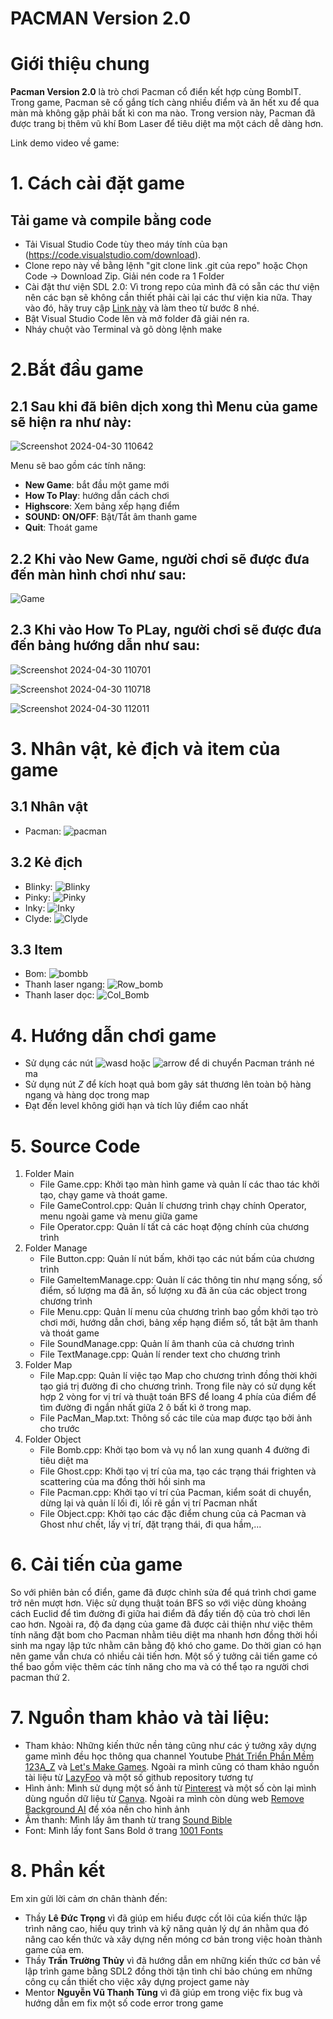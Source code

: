 # PACMAN Version 2.0

# Giới thiệu chung
**Pacman Version 2.0** là trò chơi Pacman cổ điển  kết hợp cùng BombIT. Trong game, Pacman sẽ cố gắng tích càng nhiều điểm và ăn hết xu để qua màn mà không gặp phải bất kì con ma nào. Trong version này, Pacman đã được trang bị thêm vũ khí Bom Laser để tiêu diệt ma một cách dễ dàng hơn.

Link demo video về game:

# 1. Cách cài đặt game
## Tải game và compile bằng code
* Tải Visual Studio Code tùy theo máy tính của bạn (https://code.visualstudio.com/download).
* Clone repo này về bằng lệnh "git clone link .git của repo" hoặc Chọn Code -> Download Zip. Giải nén code ra 1 Folder
* Cài đặt thư viện SDL 2.0: Vì trong repo của mình đã có sẵn các thư viện nên các bạn sẽ không cần thiết phải cài lại các thư viện kia nữa. Thay vào đó, hãy truy cập [Link này](https://lazyfoo.net/tutorials/SDL/01_hello_SDL/windows/msvc2019/index.php) và làm theo từ bước 8 nhé.
* Bật Visual Studio Code lên và mở folder đã giải nén ra.
* Nháy chuột vào Terminal và gõ dòng lệnh make

# 2.Bắt đầu game

## 2.1 Sau khi đã biên dịch xong thì Menu của game sẽ hiện ra như này:

![Screenshot 2024-04-30 110642](https://github.com/vovanhai2005/Pacman_V2/assets/142618703/45fb5883-7f84-42b4-8f31-69b8392b8d41)


Menu sẽ bao gồm các tính năng:
* **New Game**: bắt đầu một game mới
* **How To Play**: hướng dẫn cách chơi
* **Highscore**: Xem bảng xếp hạng điểm
* **SOUND: ON/OFF**: Bật/Tắt âm thanh game
* **Quit**: Thoát game

## 2.2 Khi vào New Game, người chơi sẽ được đưa đến màn hình chơi như sau:

![Game](https://github.com/vovanhai2005/Pacman_V2/assets/142618703/0ec8243a-bc23-4b5e-b4b7-16a4e3314310)

## 2.3 Khi vào How To PLay, người chơi sẽ được đưa đến bảng hướng dẫn như sau:
![Screenshot 2024-04-30 110701](https://github.com/vovanhai2005/Pacman_V2/assets/142618703/7a4d0bc9-79bc-41f3-b832-a2961be4ac98)


![Screenshot 2024-04-30 110718](https://github.com/vovanhai2005/Pacman_V2/assets/142618703/73ffd345-4bbc-44c2-801f-691e213a65ae)


![Screenshot 2024-04-30 112011](https://github.com/vovanhai2005/Pacman_V2/assets/142618703/6e63aa10-bfc9-4c44-9725-e39008dd1e46)




# 3. Nhân vật, kẻ địch và item của game
## 3.1 Nhân vật
* Pacman:  ![pacman](https://github.com/vovanhai2005/Pacman_V2/assets/142618703/86aaef03-9184-4710-9c28-32713de7658b)
## 3.2 Kẻ địch
* Blinky: ![Blinky](https://github.com/vovanhai2005/Pacman_V2/assets/142618703/331a8e52-7eea-4c54-97f3-7b5264d28772)
* Pinky: ![Pinky](https://github.com/vovanhai2005/Pacman_V2/assets/142618703/10cca7bb-9ad7-4fd2-bd42-a71eb78014f8)
* Inky: ![Inky](https://github.com/vovanhai2005/Pacman_V2/assets/142618703/7b2001b8-10d9-4042-8100-ea6cc3bda794)
* Clyde: ![Clyde](https://github.com/vovanhai2005/Pacman_V2/assets/142618703/d727dde0-4e98-4d9e-8563-b43732e9fabd)
## 3.3 Item
* Bom: ![bombb](https://github.com/vovanhai2005/Pacman_V2/assets/142618703/53de97ec-8e1e-4257-9c31-42517f1eb483)
* Thanh laser ngang: ![Row_bomb](https://github.com/vovanhai2005/Pacman_V2/assets/142618703/b10e7125-80ea-44f0-a11e-f79fa9b2adea)
* Thanh laser dọc: ![Col_Bomb](https://github.com/vovanhai2005/Pacman_V2/assets/142618703/33317ccb-e902-4884-910e-f55776f58e63)
# 4. Hướng dẫn chơi game
* Sử dụng các nút ![wasd](https://github.com/vovanhai2005/Pacman_V2/assets/142618703/c7674494-d742-4006-ae75-174dc78cb070) hoặc ![arrow](https://github.com/vovanhai2005/Pacman_V2/assets/142618703/c4048201-75fb-463e-ae95-d1e86568b24e) để di chuyển Pacman tránh né ma
* Sử dụng nút _*Z*_ để kích hoạt quả bom gây sát thương lên toàn bộ hàng ngang và hàng dọc trong map
* Đạt đến level không giới hạn và tích lũy điểm cao nhất
# 5. Source Code
1. Folder Main
   * File Game.cpp: Khởi tạo màn hình game và quản lí các thao tác khởi tạo, chạy game và thoát game.
   * File GameControl.cpp: Quản lí chương trình chạy chính Operator, menu ngoài game và menu giữa game
   * File Operator.cpp: Quản lí tất cả các hoạt động chính của chương trình
2. Folder Manage
   * File Button.cpp: Quản lí nút bấm, khởi tạo các nút bấm của chương trình
   * File GameItemManage.cpp: Quản lí các thông tin như mạng sống, số điểm, số lượng ma đã ăn, số lượng xu đã ăn của các object trong chương trình
   * File Menu.cpp: Quản lí menu của chương trình bao gồm khởi tạo trò chơi mới, hướng dẫn chơi, bảng xếp hạng điểm số, tắt bật âm thanh và thoát game
   * File SoundManage.cpp: Quản lí âm thanh của cả chương trình
   * File TextManage.cpp: Quản lí render text cho chương trình
3. Folder Map
   * File Map.cpp: Quản lí việc tạo Map cho chương trình đồng thời khởi tạo giá trị đường đi cho chương trình. Trong file này có sử dụng kết hợp 2 vòng for vị trí và thuật toán BFS để loang 4 phía của điểm để tìm đường đi ngắn nhất giữa 2 ô bất kì ở trong map.
   * File PacMan_Map.txt: Thông số các tile của map được tạo bởi ảnh cho trước
4. Folder Object
   * File Bomb.cpp: Khởi tạo bom và vụ nổ lan xung quanh 4 đường đi tiêu diệt ma
   * File Ghost.cpp: Khởi tạo vị trí của ma, tạo các trạng thái frighten và scattering của ma đồng thời hồi sinh ma
   * File Pacman.cpp: Khởi tạo ví trí của Pacman, kiểm soát di chuyển, dừng lại và quản lí lối đi, lối rẽ gần vị trí Pacman nhất
   * File Object.cpp: Khởi tạo các đặc điểm chung của cả Pacman và Ghost như chết, lấy vị trí, đặt trạng thái, đi qua hầm,...
# 6. Cải tiến của game
So với phiên bản cổ điển, game đã được chỉnh sửa để quá trình chơi game trở nên mượt hơn. Việc sử dụng thuật toán BFS so với việc dùng khoảng cách Euclid để tìm đường đi giữa hai điểm đã đẩy tiến độ của trò chơi lên cao hơn. Ngoài ra, độ đa dạng của game đã được cải thiện như việc thêm tính năng đặt bom cho Pacman nhằm tiêu diệt ma nhanh hơn đồng thời hồi sinh ma ngay lập tức nhằm cân bằng độ khó cho game. Do thời gian có hạn nên game vẫn chưa có nhiều cải tiến hơn. Một số ý tưởng cải tiến game có thể bao gồm việc thêm các tính năng cho ma và có thể tạo ra người chơi pacman thứ 2.

# 7. Nguồn tham khảo và tài liệu:
* Tham khảo: Những kiến thức nền tảng cũng như các ý tưởng xây dựng game mình đều học thông qua channel Youtube [Phát Triển Phần Mềm 123A_Z](https://www.youtube.com/@PhatTrienPhanMem123AZ) và [Let's Make Games](https://www.youtube.com/@CarlBirch). Ngoài ra mình cũng có tham khảo nguồn tài liệu từ [LazyFoo](https://lazyfoo.net/tutorials/SDL/) và một số github repository tương tự
* Hình ảnh: Mình sử dụng một số ảnh từ [Pinterest](https://www.pinterest.com/) và một số còn lại mình dùng nguồn dữ liệu từ [Canva](https://www.canva.com/vi_vn/). Ngoài ra mình còn dùng  web [Remove Background AI](https://remove-bg.ai/vi) để xóa nền cho hình ảnh
* Âm thanh: Mình lấy âm thanh từ trang [Sound Bible](https://soundbible.com/)
* Font: Mình lấy font Sans Bold ở trang [1001 Fonts](https://www.1001fonts.com/blogger-sans-font.html)
# 8. Phần kết
Em xin gửi lời cảm ơn chân thành đến:
* Thầy **Lê Đức Trọng** vì đã giúp em hiểu được cốt lõi của kiến thức lập trình nâng cao, hiểu quy trình và kỹ năng quản lý dự án nhằm qua đó nâng cao kến thức và xây dựng nền móng cơ bản trong việc hoàn thành game của em.
* Thầy **Trần Trường Thủy** vì đã hướng dẫn em những kiến thức cơ bản về lập trình game bằng SDL2 đồng thời tận tình chỉ bảo chúng em những công cụ cần thiết cho việc xây dựng project game này
* Mentor **Nguyễn Vũ Thanh Tùng** vì đã giúp em trong việc fix bug và hướng dẫn em fix một số code error trong game
